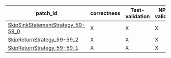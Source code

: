  | patch_id |correctness |Test-validation |NPEX-validation |
 |--- | --- | --- | --- | 
 | [SkipSinkStatementStrategy_59-59_0](./patches/SkipSinkStatementStrategy_59-59_0/patch.java#60) | X | X | X | 
 | [SkipReturnStrategy_59-59_2](./patches/SkipReturnStrategy_59-59_2/patch.java#60) | X | X | X | 
 | [SkipReturnStrategy_59-59_1](./patches/SkipReturnStrategy_59-59_1/patch.java#60) | X | X | X | 

